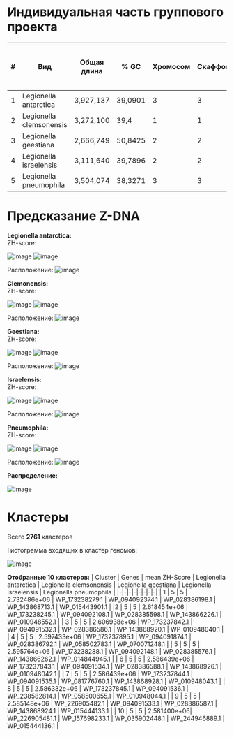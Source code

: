 # Индивидуальная часть группового проекта

| # | Вид  | Общая длина | % GC    | Хромосом | Скаффолдов | Контигов | Количество аннотированных генов | Доля аннотированных генов | Количество экзонов | Доля экзонов | Количество  Z-ДНК | Общая длина Z-ДНК | Количество с ZH-Score >= 500 | Общая длина с ZH-Score >= 500 |
|---|------|-------------|---------|----------|------------|----------|-|-|-|-|-|-|-|-|
| 1 | Legionella antarctica  | 3,927,137 | 39,0901 | 3 |  3 | 3 | 3708 | 0.863216 | 3708 | 0.863216 | 35454 | 313692 | 3180 | 30882 |
| 2 | Legionella clemsonensis |  3,272,100  | 39,4 | 1 | 1 | 1 | 2941 | 0.890235 | 2941 | 0.890235 | 3272100 | 28930052 | 3115 | 29788 |
| 3 | Legionella geestiana    |  2,666,749  |    50,8425 | 2 | 2 | 2 | 2395 | 0.911431 | 2395 | 0.911431 | 60873 | 546412 | 25049 | 248224 |
| 4 | Legionella israelensis |  3,111,640  |    39,7896 | 2 | 2 | 2 | 2806 | 0.878786 | 2806 | 0.878786 | 64967 | 574508 | 2327 | 22570 |
| 5 | Legionella pneumophila |  3,504,074  |    38,3271 | 3 | 3 | 3 | 3137 | 0.889006 | 3137 | 0.889006 | 73576 | 650556 | 2051 | 19686 |

# Предсказание Z-DNA 
**Legionella antarctica:**     
ZH-score: 

![image](https://user-images.githubusercontent.com/86132283/173429757-cca4fe9c-fe4b-4528-8ac9-29c5adca3c67.png) 
![image](https://user-images.githubusercontent.com/86132283/173429825-815ef564-03ce-4823-b912-d1f438ccfa9b.png)

Расположение:
![image](https://user-images.githubusercontent.com/86132283/173430749-01861e66-a61e-4954-8fb4-8cadf7285e50.png)


**Clemonensis:**   
ZH-score: 

![image](https://user-images.githubusercontent.com/86132283/173429962-7906a586-1a86-458b-9ee6-e4f2ab095baa.png)
![image](https://user-images.githubusercontent.com/86132283/173429974-57b6a4d6-5d6c-4678-b11c-e9c9b1ba58c4.png)

Расположение:
![image](https://user-images.githubusercontent.com/86132283/173431110-39f3207c-97a2-4724-825b-535e514fe7f3.png)

**Geestiana:**  
ZH-score: 

![image](https://user-images.githubusercontent.com/86132283/173430061-86f7b76d-e3e7-470d-abb1-e353e722c791.png)
![image](https://user-images.githubusercontent.com/86132283/173430086-54ca6134-3294-47fa-90a9-ff3d8717a503.png)

Расположение:
![image](https://user-images.githubusercontent.com/86132283/173431139-46585d53-0990-4cf5-befc-7b6a9900619e.png)

**Israelensis:**  
ZH-score: 

![image](https://user-images.githubusercontent.com/86132283/173430112-f2a66a02-4f54-40d0-939b-d4aed0724b2f.png)
![image](https://user-images.githubusercontent.com/86132283/173430129-970130ef-e56c-41cd-b55a-12f0ae49cbc7.png)

Расположение:
![image](https://user-images.githubusercontent.com/86132283/173431158-840b5c3c-8508-4a5f-9a6e-2684003c5771.png)

**Pneumophila:**  
ZH-score: 

![image](https://user-images.githubusercontent.com/86132283/173430155-c0144649-e597-4ab0-8553-11f53052d885.png)
![image](https://user-images.githubusercontent.com/86132283/173430166-8df27a7e-1622-487a-b703-97b1aadb97b4.png)

Расположение:
![image](https://user-images.githubusercontent.com/86132283/173431171-25304486-0c69-4384-b8f6-823f9088df4a.png)

**Распределение:**

![image](https://user-images.githubusercontent.com/86132283/173431500-36d944cf-878d-4fb5-9829-aa3f30dca720.png)

# Кластеры
Всего **2761** кластеров

Гистограмма входящих в кластер геномов:

![image](https://user-images.githubusercontent.com/86132283/173434690-ffecc8c2-23df-4635-a656-96b9ff462227.png)

**Отобранные 10 кластеров:**
| Cluster |	Genes	| mean ZH-Score |	Legionella antarctica |	Legionella clemsonensis	| Legionella geestiana |	Legionella israelensis |	Legionella pneumophila |
|-|-|-|-|-|-|-|-|
| 1 |	5 |	5 |	2.732486e+06 |	WP_173238279.1 |	WP_094092374.1 |	WP_028386198.1 | 	WP_143868713.1 |	WP_015443901.1 |
|2	| 5	| 5	| 2.618454e+06	| WP_173238245.1	| WP_094092108.1	| WP_028385598.1	| WP_143866226.1 | 	WP_010948552.1 |
| 3 |	5 |	5 |	2.606938e+06 |	WP_173237842.1 |	WP_094091532.1 |	WP_028386586.1 | 	WP_143868920.1 |	WP_010948040.1 |
| 4 |	5 |	5 |	2.597433e+06 |	WP_173237895.1 |	WP_094091874.1 |	WP_028386792.1 |	WP_058502783.1 |	WP_070071248.1 |
| 5 |	5 |	5 |	2.595764e+06 |	WP_173238288.1 |	WP_094092148.1 |	WP_028385576.1 |	WP_143866262.1 |	WP_014844945.1 |
| 6 | 5 |	5 |	2.586439e+06 |	WP_173237843.1 |	WP_094091534.1 |	WP_028386588.1 |	WP_143868926.1 |	WP_010948042.1 |
| 7 |	5 |	5 |	2.586439e+06 |	WP_173237844.1 |	WP_094091535.1 |	WP_081776760.1 |	WP_143868928.1 |	WP_010948043.1 |
| 8 |	5 |	5 |	2.586332e+06 |	WP_173237845.1 | WP_094091536.1	| WP_238582814.1 |	WP_058500655.1 |	WP_010948044.1 |
| 9 |	5 |	5 |	2.585148e+06 |	WP_226905482.1 |	WP_094091533.1 |	WP_028386587.1 |	WP_143868924.1 |	WP_015444133.1 |
| 10 |	5 |	5 |	2.581400e+06|	WP_226905481.1 | WP_157698233.1 |	WP_035902448.1 |	WP_244946889.1 |	WP_015444136.1 |
